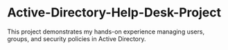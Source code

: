 # Active-Directory-Help-Desk-Project
This project demonstrates my hands-on experience managing users, groups, and security policies in Active Directory.  

